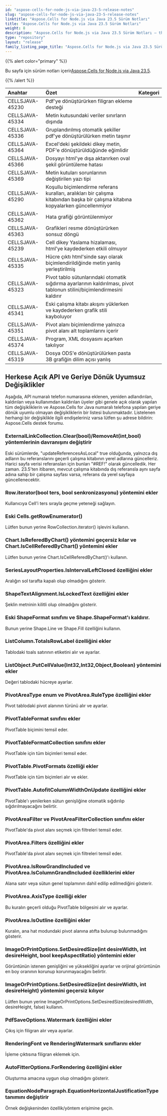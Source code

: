```yaml
---
id: "aspose-cells-for-node-js-via-java-23-5-release-notes"
slug: "aspose-cells-for-node-js-via-java-23-5-release-notes"
linktitle: "Aspose.Cells for Node.js via Java 23.5 Sürüm Notları"
title: "Aspose.Cells for Node.js via Java 23.5 Sürüm Notları"
weight: 8
description: "Aspose.Cells for Node.js via Java 23.5 Sürüm Notları – the latest updates and fixes."
type: "repository"
layout: "release"
family_listing_page_title: "Aspose.Cells for Node.js via Java 23.5 Sürüm Notları"
---
```

{{% alert color="primary" %}}

 Bu sayfa için sürüm notları içerir[Aspose.Cells for Node.js via Java 23.5](https://releases.aspose.com/cells/nodejs/new-releases/aspose.cells-for-node.js-via-java-23.5/).

{{% /alert %}}

|**Anahtar**|**Özet**|**Kategori**|
| :- | :- | :- |
|CELLSJAVA-45230|Pdf'ye dönüştürürken filigran ekleme desteği|
|CELLSJAVA-45334|Metin kutusundaki veriler sınırların dışında|
|CELLSJAVA-45336|Gruplandırılmış otomatik şekiller pdf'ye dönüştürülürken metin taşınır|
|CELLSJAVA-45364|Excel'deki şekildeki dikey metin, PDF'e dönüştürüldüğünde eğimlidir|
|CELLSJAVA-45366|Dosyayı html'ye dışa aktarırken oval şekil görüntüleme hatası|
|CELLSJAVA-45369| Metin kutuları sorunlarının değiştirilen yazı tipi|
|CELLSJAVA-45290|Koşullu biçimlendirme referans kuralları, aralıkları bir çalışma kitabından başka bir çalışma kitabına kopyalarken güncellenmiyor|
|CELLSJAVA-45362|Hata grafiği görüntülenmiyor|
|CELLSJAVA-45363|Grafikleri resme dönüştürürken sonsuz döngü|
|CELLSJAVA-45239|Cell dikey Yaslama hizalaması, html'ye kaydederken etkili olmuyor|
|CELLSJAVA-45335|Hücre çıktı html'sinde sayı olarak biçimlendirildiğinde metin yanlış yerleştirilmiş|
|CELLSJAVA-45323| Pivot tablo sütunlarındaki otomatik sığdırma ayarlarının kaldırılması, pivot tablonun stilini/biçimlendirmesini kaldırır|
|CELLSJAVA-45341|Eski çalışma kitabı akışını yüklerken ve kaydederken grafik stili kayboluyor|
|CELLSJAVA-45351|Pivot alanı biçimlendirme yalnızca pivot alanı alt toplamlarını içerir|
|CELLSJAVA-45374|Program, XML dosyasını açarken takılıyor|
|CELLSJAVA-45319|Dosya ODS'e dönüştürülürken pasta 3B grafiğin dilim açısı yanlış|

##  **Herkese Açık API ve Geriye Dönük Uyumsuz Değişiklikler**

Aşağıda, API numaralı telefon numarasına eklenen, yeniden adlandırılan, kaldırılan veya kullanımdan kaldırılan üyeler gibi genele açık olarak yapılan tüm değişikliklerin ve Aspose.Cells for Java numaralı telefona yapılan geriye dönük uyumlu olmayan değişikliklerin bir listesi bulunmaktadır. Listelenen herhangi bir değişiklikle ilgili endişeleriniz varsa lütfen şu adrese bildirin: Aspose.Cells destek forumu.

###  **ExternalLinkCollection.Clear(bool)/RemoveAt(int,bool) yöntemlerinin davranışını değiştirir**

Eski sürümlerde, "updateReferencesAsLocal" true olduğunda, yalnızca dış adların bu referanslarını geçerli çalışma kitabının yerel adlarına güncelleriz. Harici sayfa verisi referansları için bunları "#REF!" olarak güncelledik. Her zaman. 23.5'ten itibaren, mevcut çalışma kitabında dış referansla aynı sayfa adına sahip bir çalışma sayfası varsa, referans da yerel sayfaya güncellenecektir.

###  **Row.iterator(bool ters, bool senkronizasyonu) yöntemini ekler**

Kullanıcıya Cell'i ters sırayla geçme yeteneği sağlayın.

###  **Eski Cells.getRowEnumerator()**

Lütfen bunun yerine RowCollection.iterator() işlevini kullanın.

###  **Chart.IsReferedByChart() yöntemini geçersiz kılar ve Chart.IsCellReferedByChart() yöntemini ekler**

Lütfen bunun yerine Chart.IsCellReferedByChart()'ı kullanın.

###  **SeriesLayoutProperties.IsIntervalLeftClosed özelliğini ekler**

Aralığın sol tarafta kapalı olup olmadığını gösterir.

###  **ShapeTextAlignment.IsLockedText özelliğini ekler**

Şeklin metninin kilitli olup olmadığını gösterir.

###  **Eski ShapeFormat sınıfını ve Shape.ShapeFormat'ı kaldırır.**

Bunun yerine Shape.Line ve Shape.Fill özelliğini kullanın.

###  **ListColumn.TotalsRowLabel özelliğini ekler**

Tablodaki toals satırının etiketini alır ve ayarlar.

###  **ListObject.PutCellValue(Int32,Int32,Object,Boolean) yöntemini ekler**

Değeri tablodaki hücreye ayarlar.

###  **PivotAreaType enum ve PivotArea.RuleType özelliğini ekler**

Pivot tablodaki pivot alanının türünü alır ve ayarlar.

###  **PivotTableFormat sınıfını ekler**

PivotTable biçimini temsil eder.

###  **PivotTableFormatCollection sınıfını ekler**

PivotTable için tüm biçimleri temsil eder.

###  **PivotTable.PivotFormats özelliği ekler**

PivotTable için tüm biçimleri alır ve ekler.

###  **PivotTable.AutofitColumnWidthOnUpdate özelliğini ekler**

PivotTable'ı yenilerken sütun genişliğine otomatik sığdırılıp sığdırılmayacağını belirtir.

###  **PivotAreaFilter ve PivotAreaFilterCollection sınıfını ekler**

PivotTable'da pivot alanı seçmek için filtreleri temsil eder.

###  **PivotArea.Filters özelliğini ekler**

PivotTable'da pivot alanı seçmek için filtreleri temsil eder.

###  **PivotArea.IsRowGrandIncluded ve PivotArea.IsColumnGrandIncluded özelliklerini ekler**

Alana satır veya sütun genel toplamının dahil edilip edilmediğini gösterir.

###  **PivotArea.AxisType özelliği ekler**

Bu kuralın geçerli olduğu PivotTable bölgesini alır ve ayarlar.

###  **PivotArea.IsOutline özelliğini ekler**

Kuralın, ana hat modundaki pivot alanına atıfta bulunup bulunmadığını gösterir.

###  **ImageOrPrintOptions.SetDesiredSize(int desireWidth, int desireHeight, bool keepAspectRatio) yöntemini ekler**

Görüntünün istenen genişliğini ve yüksekliğini ayarlar ve orijinal görüntünün en boy oranının korunup korunmayacağını belirtir.

###  **ImageOrPrintOptions.SetDesiredSize(int desireWidth, int desireHeight) yöntemini geçersiz kılıyor**

Lütfen bunun yerine ImageOrPrintOptions.SetDesiredSize(desiredWidth, desireHeight, false) kullanın.

###  **PdfSaveOptions.Watermark özelliğini ekler**

Çıkış için filigran alır veya ayarlar.

###  **RenderingFont ve RenderingWatermark sınıflarını ekler**

İşleme çıktısına filigran eklemek için.

###  **AutoFitterOptions.ForRendering özelliğini ekler**

Oluşturma amacına uygun olup olmadığını gösterir.
 
###  **EquationNodeParagraph.EquationHorizontalJustificationType tanımını değiştirir**

Örnek değişkeninden özellik/yöntem erişimine geçin.
